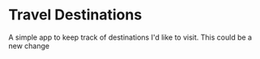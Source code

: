 # Travel Destinations

A simple app to keep track of destinations I'd like to visit. This could be a new change

